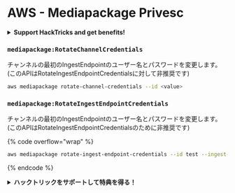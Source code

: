 # AWS - Mediapackage Privesc

<details>

<summary><strong>Support HackTricks and get benefits!</strong></summary>

* もしもあなたの**会社をHackTricksで広告表示したい**場合や、**PEASSの最新バージョンやHackTricksのPDFをダウンロード**したい場合は、[**SUBSCRIPTION PLANS**](https://github.com/sponsors/carlospolop)をチェックしてください！
* [**公式のPEASS＆HackTricksグッズ**](https://peass.creator-spring.com)を手に入れましょう
* [**The PEASS Family**](https://opensea.io/collection/the-peass-family)を見つけて、独占的な[**NFT**](https://opensea.io/collection/the-peass-family)のコレクションを発見しましょう
* 💬 [**Discordグループ**](https://discord.gg/hRep4RUj7f)または[**Telegramグループ**](https://t.me/peass)に参加するか、**Twitter**で私をフォローしましょう 🐦 [**@carlospolopm**](https://twitter.com/carlospolopm)
* **あなたのハッキングテクニックを共有するために、PRを** [**HackTricks**](https://github.com/carlospolop/hacktricks) **および** [**HackTricks Cloud**](https://github.com/carlospolop/hacktricks-cloud) **のGitHubリポジトリに提出してください。**

</details>

### `mediapackage:RotateChannelCredentials`

チャンネルの最初のIngestEndpointのユーザー名とパスワードを変更します。 (このAPIはRotateIngestEndpointCredentialsに対して非推奨です)
```bash
aws mediapackage rotate-channel-credentials --id <value>
```
### `mediapackage:RotateIngestEndpointCredentials`

チャンネルの最初のIngestEndpointのユーザー名とパスワードを変更します。 (このAPIはRotateIngestEndpointCredentialsのために非推奨です)

{% code overflow="wrap" %}
```bash
aws mediapackage rotate-ingest-endpoint-credentials --id test --ingest-endpoint-id 584797f1740548c389a273585dd22a63
```
{% endcode %}

<details>

<summary><strong>ハックトリックをサポートして特典を得る！</strong></summary>

* もし、あなたの**会社をハックトリックで宣伝したい**場合や、**最新版のPEASSを入手したい**場合は、[**サブスクリプションプラン**](https://github.com/sponsors/carlospolop)をチェックしてください！
* [**公式のPEASS＆ハックトリックのグッズ**](https://peass.creator-spring.com)を手に入れましょう。
* [**The PEASS Family**](https://opensea.io/collection/the-peass-family)を見つけて、独占的な[**NFT**](https://opensea.io/collection/the-peass-family)のコレクションを発見しましょう。
* 💬 [**Discordグループ**](https://discord.gg/hRep4RUj7f)または[**Telegramグループ**](https://t.me/peass)に参加するか、**Twitter**で私をフォローしましょう🐦 [**@carlospolopm**](https://twitter.com/carlospolopm)**。**
* **ハッキングのトリックを共有するために、PRを** [**HackTricks**](https://github.com/carlospolop/hacktricks) **および** [**HackTricks Cloud**](https://github.com/carlospolop/hacktricks-cloud) **のGitHubリポジトリに提出してください。**

</details>
